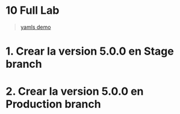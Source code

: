 # 10 Full Lab <!-- omit in toc -->
> [yamls demo](./assets/apps-files/../FullLab)


# 1. Crear la  version 5.0.0 en Stage branch
# 2. Crear la  version 5.0.0 en Production branch
